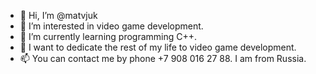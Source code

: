 - 👋 Hi, I’m @matvjuk
- 👀 I’m interested in video game development.
- 🌱 I’m currently learning programming C++.
- 💞️ I want to dedicate the rest of my life to video game development.
- 📫 You can contact me by phone +7 908 016 27 88. I am from Russia.

<!---
matvjuk/matvjuk is a ✨ special ✨ repository because its `README.md` (this file) appears on your GitHub profile.
You can click the Preview link to take a look at your changes.
--->
